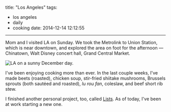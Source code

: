 title: "Los Angeles"
tags:
  - los angeles
  - daily
  - cooking
date: 2014-12-14 12:12:55
---

Mom and I visited LA on Sunday. We took the Metrolink to Union Station, which is near downtown, and explored the area on foot for the afternoon — Chinatown, Walt Disney concert hall, Grand Central Market.

![LA on a sunny December day.](https://dl.dropbox.com/u/4291520/journal-images/la.jpg)

I've been enjoying cooking more than ever. In the last couple weeks, I've made beets (roasted), chicken soup, stir-fried shiitake mushrooms, Brussels sprouts (both sautéed and roasted), *lu rou fan*, coleslaw, and beef short rib stew.

I finished another personal project, too, called [Lists](http://lists.justinjaywang.com/). As of today, I've been at work starting a new one.
